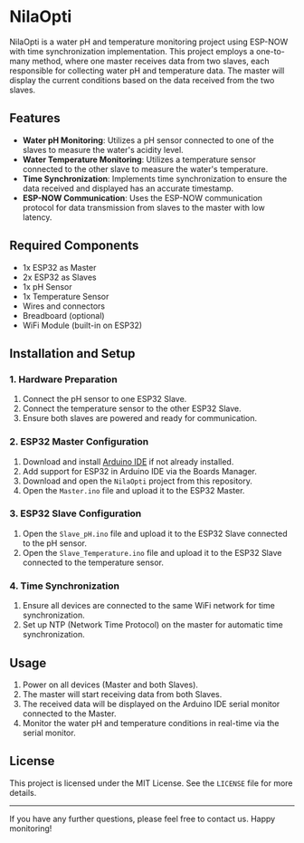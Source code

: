# NilaOpti

NilaOpti is a water pH and temperature monitoring project using ESP-NOW with time synchronization implementation. This project employs a one-to-many method, where one master receives data from two slaves, each responsible for collecting water pH and temperature data. The master will display the current conditions based on the data received from the two slaves.

## Features

- **Water pH Monitoring**: Utilizes a pH sensor connected to one of the slaves to measure the water's acidity level.
- **Water Temperature Monitoring**: Utilizes a temperature sensor connected to the other slave to measure the water's temperature.
- **Time Synchronization**: Implements time synchronization to ensure the data received and displayed has an accurate timestamp.
- **ESP-NOW Communication**: Uses the ESP-NOW communication protocol for data transmission from slaves to the master with low latency.

## Required Components

- 1x ESP32 as Master
- 2x ESP32 as Slaves
- 1x pH Sensor
- 1x Temperature Sensor
- Wires and connectors
- Breadboard (optional)
- WiFi Module (built-in on ESP32)

## Installation and Setup

### 1. Hardware Preparation

1. Connect the pH sensor to one ESP32 Slave.
2. Connect the temperature sensor to the other ESP32 Slave.
3. Ensure both slaves are powered and ready for communication.

### 2. ESP32 Master Configuration

1. Download and install [Arduino IDE](https://www.arduino.cc/en/Main/Software) if not already installed.
2. Add support for ESP32 in Arduino IDE via the Boards Manager.
3. Download and open the `NilaOpti` project from this repository.
4. Open the `Master.ino` file and upload it to the ESP32 Master.

### 3. ESP32 Slave Configuration

1. Open the `Slave_pH.ino` file and upload it to the ESP32 Slave connected to the pH sensor.
2. Open the `Slave_Temperature.ino` file and upload it to the ESP32 Slave connected to the temperature sensor.

### 4. Time Synchronization

1. Ensure all devices are connected to the same WiFi network for time synchronization.
2. Set up NTP (Network Time Protocol) on the master for automatic time synchronization.

## Usage

1. Power on all devices (Master and both Slaves).
2. The master will start receiving data from both Slaves.
3. The received data will be displayed on the Arduino IDE serial monitor connected to the Master.
4. Monitor the water pH and temperature conditions in real-time via the serial monitor.

## License

This project is licensed under the MIT License. See the `LICENSE` file for more details.

---

If you have any further questions, please feel free to contact us. Happy monitoring!
